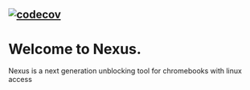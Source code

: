 [![codecov](https://codecov.io/gh/rainsoftware/Nexus-Final/graph/badge.svg?token=V10XV02PK2)](https://codecov.io/gh/rainsoftware/Nexus-Final)
---
# Welcome to Nexus.
Nexus is a next generation unblocking tool for chromebooks with linux access
